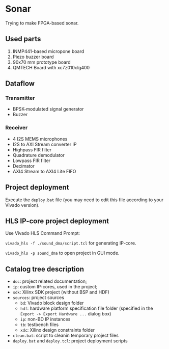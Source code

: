 # Sonar

Trying to make FPGA-based sonar.

## Used parts

1. INMP441-based micropone board
1. Piezo buzzer board
1. 90x70 mm prototype board
1. QMTECH Board with xc7z010clg400

## Dataflow

### Transmitter

* BPSK-modulated signal generator
* Buzzer

### Receiver

* 4 I2S MEMS microphones
* I2S to AXI Stream converter IP
* Highpass FIR filter
* Quadrature demodulator
* Lowpass FIR filter
* Decimator
* AXI4 Stream to AXI4 Lite FIFO

## Project deployment

Execute the `deploy.bat` file (you may need to edit this file according to your Vivado version).

## HLS IP-core project deployment

Use Vivado HLS Command Prompt:

`vivado_hls -f ./sound_dma/script.tcl` for generating IP-core.

`vivado_hls -p sound_dma` to open project in GUI mode.


## Catalog tree description

* `doc`: project related documentation;
* `ip`: custom IP-cores, used in the project;
* `sdk`: Xilinx SDK project (without BSP and HDF)
* `sources`: project sources
    * `bd`: Vivado block design folder
    * `hdf`: hardware platform specification file folder (specified in the `Export -> Export Hardware ...` dialog box)
    * `ip`: non-BD IP instances
    * `tb`: testbench files
    * `xdc`: Xilinx design constraints folder
* `clean.bat`: script to cleanin temporary project files
* `deploy.bat` and `deploy.tcl`: project deployment scripts
